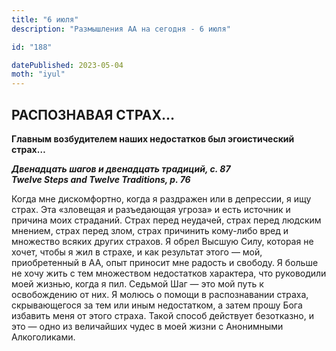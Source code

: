 ```yaml
---
title: "6 июля"
description: "Размышления АА на сегодня - 6 июля"

id: "188"

datePublished: 2023-05-04
moth: "iyul"
---
```


## РАСПОЗНАВАЯ СТРАХ…

**Главным возбудителем наших недостатков был эгоистический страх…**

**_Двенадцать шагов и двенадцать традиций, с. 87  
Twelve Steps and Twelve Traditions, p. 76_**

Когда мне дискомфортно, когда я раздражен или в депрессии, я ищу страх. Эта
«зловещая и разъедающая угроза» и есть источник и причина моих страданий.
Страх перед неудачей, страх перед людским мнением, страх перед злом, страх
причинить кому-либо вред и множество всяких других страхов. Я обрел Высшую
Силу, которая не хочет, чтобы я жил в страхе, и как результат этого — мой,
приобретенный в АА, опыт приносит мне радость и свободу. Я больше не хочу жить
с тем множеством недостатков характера, что руководили моей жизнью, когда я
пил. Седьмой Шаг — это мой путь к освобождению от них. Я молюсь о помощи в
распознавании страха, скрывающегося за тем или иным недостатком, а затем прошу
Бога избавить меня от этого страха. Такой способ действует безотказно, и это —
одно из величайших чудес в моей жизни с Анонимными Алкоголиками.
